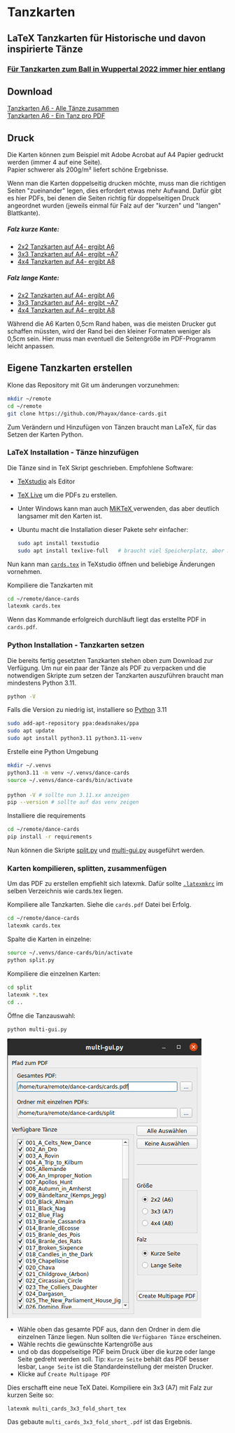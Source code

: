 # Tanzkarten
## LaTeX Tanzkarten für Historische und davon inspirierte Tänze

### [Für Tanzkarten zum Ball in Wuppertal 2022 immer hier entlang](https://github.com/Phayax/dance-cards/blob/ball-2022/BALL.md)

## Download

[Tanzkarten A6 - Alle Tänze zusammen](https://github.com/Phayax/dance-cards/releases/latest/download/Tanzanleitungen.pdf)  
[Tanzkarten A6 - Ein Tanz pro PDF](https://github.com/Phayax/dance-cards/releases/latest/download/Tanzanleitungen-einzeln.zip)

## Druck
Die Karten können zum Beispiel mit Adobe Acrobat auf A4 Papier gedruckt werden (immer 4 auf eine Seite).   
Papier schwerer als 200g/m² liefert schöne Ergebnisse.  

Wenn man die Karten doppelseitig drucken möchte, muss man die richtigen Seiten "zueinander" legen, dies erfordert etwas mehr Aufwand. Dafür gibt es hier PDFs, bei denen die Seiten richtig für doppelseitigen Druck angeordnet wurden (jeweils einmal für Falz auf der "kurzen" und "langen" Blattkante).

##### Falz kurze Kante:
- [2x2 Tanzkarten auf A4- ergibt A6](https://github.com/Phayax/dance-cards/releases/latest/download/Tanzanleitungen_2x2_A6_kurze_Kante.pdf)
- [3x3 Tanzkarten auf A4- ergibt ~A7](https://github.com/Phayax/dance-cards/releases/latest/download/Tanzanleitungen_3x3_A7_kurze_Kante.pdf)
- [4x4 Tanzkarten auf A4- ergibt A8](https://github.com/Phayax/dance-cards/releases/latest/download/Tanzanleitungen_4x4_A8_kurze_Kante.pdf)

##### Falz lange Kante:
- [2x2 Tanzkarten auf A4- ergibt A6](https://github.com/Phayax/dance-cards/releases/latest/download/Tanzanleitungen_2x2_A6_lange_Kante.pdf)
- [3x3 Tanzkarten auf A4- ergibt ~A7](https://github.com/Phayax/dance-cards/releases/latest/download/Tanzanleitungen_3x3_A7_lange_Kante.pdf)
- [4x4 Tanzkarten auf A4- ergibt A8](https://github.com/Phayax/dance-cards/releases/latest/download/Tanzanleitungen_4x4_A8_lange_Kante.pdf)


Während die A6 Karten 0,5cm Rand haben, was die meisten Drucker gut schaffen müssten, wird der Rand bei den kleiner Formaten weniger als 0,5cm sein. Hier muss man eventuell die Seitengröße im PDF-Programm leicht anpassen.

## Eigene Tanzkarten erstellen
Klone das Repository mit Git um änderungen vorzunehmen:

```bash
mkdir ~/remote
cd ~/remote
git clone https://github.com/Phayax/dance-cards.git
```
Zum Verändern und Hinzufügen von Tänzen braucht man LaTeX, für das Setzen der Karten Python.

### LaTeX Installation - Tänze hinzufügen

Die Tänze sind in TeX Skript geschrieben. Empfohlene Software:

 - [TeXstudio](https://www.texstudio.org/) als Editor

 - [TeX Live](https://www.tug.org/texlive/) um die PDFs zu erstellen. 

 - Unter Windows kann man auch [MiKTeX ](https://miktex.org/) verwenden, das aber deutlich langsamer mit den Karten ist.

 - Ubuntu macht die Installation dieser Pakete sehr einfacher:
   ```bash
   sudo apt install texstudio
   sudo apt install texlive-full   # braucht viel Speicherplatz, aber man hat alles...
   ```

Nun kann man [`cards.tex`](https://github.com/Phayax/dance-cards/blob/main/cards.tex) in TeXstudio öffnen und beliebige Änderungen vornehmen.

Kompiliere die Tanzkarten mit

```bash
cd ~/remote/dance-cards
latexmk cards.tex
```

Wenn das Kommande erfolgreich durchläuft liegt das erstellte PDF in `cards.pdf`.

### Python Installation - Tanzkarten setzen

Die bereits fertig gesetzten Tanzkarten stehen oben zum Download zur Verfügung. Um nur ein paar der Tänze als PDF zu verpacken und die notwendigen Skripte zum setzen der Tanzkarten auszuführen braucht man mindestens Python 3.11.

```bash
python -V
```

Falls die Version zu niedrig ist, installiere so [Python](https://www.python.org/downloads/) 3.11

```bash
sudo add-apt-repository ppa:deadsnakes/ppa
sudo apt update
sudo apt install python3.11 python3.11-venv
```

Erstelle eine Python Umgebung 

```bash
mkdir ~/.venvs
python3.11 -m venv ~/.venvs/dance-cards
source ~/.venvs/dance-cards/bin/activate

python -V # sollte nun 3.11.xx anzeigen
pip --version # sollte auf das venv zeigen
```

Installiere die requirements

```bash
cd ~/remote/dance-cards
pip install -r requirements
```

Nun können die Skripte [split.py](https://github.com/Phayax/dance-cards/blob/main/split.py) und [multi-gui.py](https://github.com/Phayax/dance-cards/blob/main/multi-gui.py) ausgeführt werden.

### Karten kompilieren, splitten, zusammenfügen

Um das PDF zu erstellen empfiehlt sich latexmk. Dafür sollte [`.latexmkrc`](https://github.com/Phayax/dance-cards/blob/main/.latexmkrc) im selben Verzeichnis wie cards.tex liegen.

Kompiliere alle Tanzkarten. Siehe die `cards.pdf` Datei bei Erfolg.

````bash
cd ~/remote/dance-cards
latexmk cards.tex
````

Spalte die Karten in einzelne:

```bash
source ~/.venvs/dance-cards/bin/activate
python split.py
```

Kompiliere die einzelnen Karten:

```bash
cd split
latexmk *.tex
cd ..
```

Öffne die Tanzauswahl:

```bash
python multi-gui.py
```

![tanz-gui](./img/multi-gui.png)

* Wähle oben das gesamte PDF aus, dann den Ordner in dem die einzelnen Tänze liegen. 
  Nun sollten die `Verfügbaren Tänze` erscheinen. 
* Wähle rechts die gewünschte Kartengröße aus
* und ob das doppelseitige PDF beim Druck über die kurze oder lange Seite gedreht werden soll.
  Tip: `Kurze Seite` behält das PDF besser lesbar, `Lange Seite` ist die Standardeinstellung der meisten Drucker.
* Klicke auf `Create Multipage PDF`

Dies erschafft eine neue TeX Datei. Kompiliere ein 3x3 (A7) mit Falz zur kurzen Seite so:

```
latexmk multi_cards_3x3_fold_short_tex
```

Das gebaute `multi_cards_3x3_fold_short_.pdf` ist das Ergebnis.
